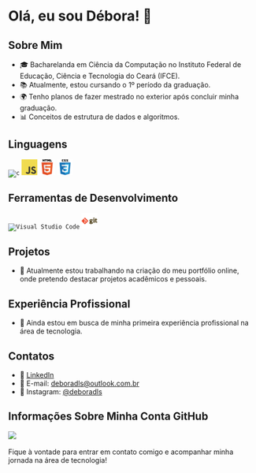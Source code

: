 # Olá, eu sou Débora! 👋

## Sobre Mim
- 🎓 Bacharelanda em Ciência da Computação no Instituto Federal de Educação, Ciência e Tecnologia do Ceará (IFCE).
- 📚 Atualmente, estou cursando o 1º período da graduação.
- 🌍 Tenho planos de fazer mestrado no exterior após concluir minha graduação.
- 📊 Conceitos de estrutura de dados e algoritmos.

## Linguagens
<code><img height="32" src="https://cdn.iconscout.com/icon/free/png-512/c-programming-569564.png" alt="c"/></code>
<code><img height="32" src="https://raw.githubusercontent.com/github/explore/80688e429a7d4ef2fca1e82350fe8e3517d3494d/topics/javascript/javascript.png" alt="Javascript"/></code>
<code><img height="32" src="https://raw.githubusercontent.com/github/explore/80688e429a7d4ef2fca1e82350fe8e3517d3494d/topics/html/html.png" alt="HTML5"/></code>
<code><img height="32" src="https://raw.githubusercontent.com/github/explore/80688e429a7d4ef2fca1e82350fe8e3517d3494d/topics/css/css.png" alt="CSS"/></code>

## Ferramentas de Desenvolvimento
<code><img height="32" src="https://upload.wikimedia.org/wikipedia/commons/thumb/9/9a/Visual_Studio_Code_1.35_icon.svg/512px-Visual_Studio_Code_1.35_icon.svg.png" alt="Visual Studio Code"/></code>
<code><img height="32" src="https://raw.githubusercontent.com/github/explore/80688e429a7d4ef2fca1e82350fe8e3517d3494d/topics/git/git.png" alt="Git"/></code>

## Projetos
- 🚧 Atualmente estou trabalhando na criação do meu portfólio online, onde pretendo destacar projetos acadêmicos e pessoais.

## Experiência Profissional
- 🚀 Ainda estou em busca de minha primeira experiência profissional na área de tecnologia.

## Contatos
- 🔗 [LinkedIn](https://www.linkedin.com/in/deboradls/)
- 📧 E-mail: deboradls@outlook.com.br
- 📸 Instagram: [@deboradls](https://www.instagram.com/deboradls/)

## Informações Sobre Minha Conta GitHub
<img height="180em" src="https://github-readme-stats.vercel.app/api?username=deboradls&theme=dracula&show_icons=true" />
</a>

Fique à vontade para entrar em contato comigo e acompanhar minha jornada na área de tecnologia!